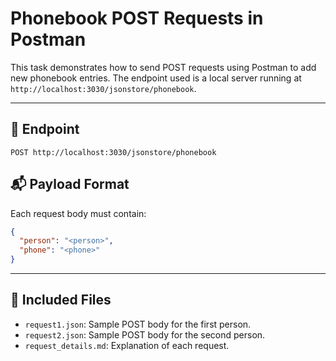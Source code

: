 # Phonebook POST Requests in Postman

This task demonstrates how to send POST requests using Postman to add new phonebook entries. The endpoint used is a local server running at `http://localhost:3030/jsonstore/phonebook`.

---

## 🧪 Endpoint
```
POST http://localhost:3030/jsonstore/phonebook
```

## 📬 Payload Format
Each request body must contain:
```json
{
  "person": "<person>",
  "phone": "<phone>"
}
```

---

## 📁 Included Files
- `request1.json`: Sample POST body for the first person.
- `request2.json`: Sample POST body for the second person.
- `request_details.md`: Explanation of each request.
